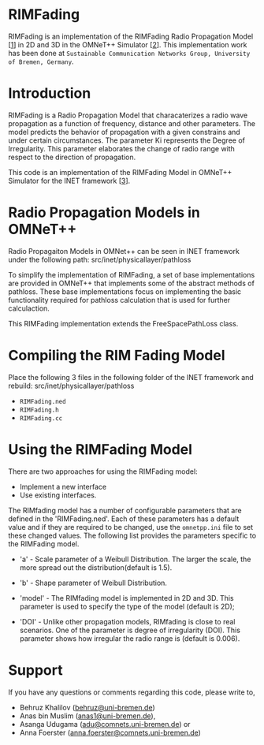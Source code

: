 # RIMFading

RIMFading is an implementation of the RIMFading Radio Propagation Model [[1](https://www.cs.virginia.edu/wsn/docs/papers/tosn06-models.pdf)] in 2D and 3D in the OMNeT++ Simulator [[2](https://omnetpp.org)]. This implementation work has been done at `Sustainable Communication Networks Group, University of Bremen, Germany`.

Introduction
============

RIMFading is a Radio Propagation Model that characaterizes a radio wave propagation as a function of frequency, distance and other parameters. The model predicts the behavior of propagation with a given constrains and under certain circumstances. The parameter Ki represents the Degree of Irregularity. This parameter elaborates the change of radio range with respect to the direction of propagation.

This code is an implementation of the RIMFading Model in OMNeT++ Simulator for the INET framework [[3](https://inet.omnetpp.org)].


Radio Propagation Models in OMNeT++
==========================
Radio Propagaiton Models in OMNet++ can be seen in INET framework under the following path: src/inet/physicallayer/pathloss


To simplify the implementation of RIMFading, a set of base implementations are provided in OMNeT++ that implements some of the abstract methods of pathloss. These base implementations focus on implementing the basic functionality required for pathloss calculation that is used for further calculaction.

This RIMFading implementation extends the FreeSpacePathLoss class.


Compiling the RIM Fading Model
=================================

Place the following 3 files in the following folder of the INET framework and rebuild: src/inet/physicallayer/pathloss

- `RIMFading.ned`
- `RIMFading.h`
- `RIMFading.cc`


Using the RIMFading Model
=============================

There are two approaches for using the RIMFading model:
- Implement a new interface
- Use existing interfaces.

The RIMfading model has a number of configurable parameters that are defined in the 'RIMFading.ned'. Each of these parameters has a default value and if they are required to be changed, use the `omnetpp.ini` file to set these changed values. The following list provides the parameters specific to the RIMFading model.

- 'a'       - Scale parameter of a Weibull Distribution. The larger the scale, the more spread out the distribution(default                 is 1.5).

- 'b'       - Shape parameter of Weibull Distribution.

- 'model'   - The RIMfading model is implemented in 2D and 3D. This parameter is used to specify the type of the model                     (default is 2D);

- 'DOI'     - Unlike other propagation models, RIMfading is close to real scenarios. One of the parameter is degree of                     irregularity (DOI). This parameter shows how irregular the radio range is (default is 0.006).


Support
=======

If you have any questions or comments regarding this code, please write to,

- Behruz Khalilov (behruz@uni-bremen.de)
- Anas bin Muslim (anas1@uni-bremen.de),
- Asanga Udugama (adu@comnets.uni-bremen.de) or 
- Anna Foerster (anna.foerster@comnets.uni-bremen.de)


